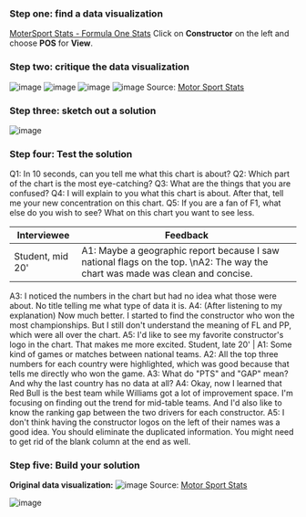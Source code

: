 ### Step one: find a data visualization
[MoterSport Stats - Formula One Stats](https://www.motorsportstats.com/results/formula-one/2022/brazilian-grand-prix/standings)
Click on **Constructor** on the left and choose **POS** for **View**.


### Step two: critique the data visualization
![image](https://user-images.githubusercontent.com/102596125/202081814-48d6bbb8-7256-42b5-8021-555e88b7c29c.png)
![image](https://user-images.githubusercontent.com/102596125/202081835-d13f1da6-5b20-46b9-86c6-2dec75fd28f6.png)
![image](https://user-images.githubusercontent.com/102596125/202081853-37ac0604-db77-46ae-a304-d64d18642bd4.png)
![image](https://user-images.githubusercontent.com/102596125/202081866-2c9cabf3-fa89-4b77-89eb-aa3ef32b57e5.png)
Source: [Motor Sport Stats](https://www.motorsportstats.com/results/formula-one/2022/brazilian-grand-prix/standings)


### Step three: sketch out a solution
![image](https://user-images.githubusercontent.com/102596125/202118298-473ebf8d-83f2-4a4f-9136-a1ffcff15bc8.png)


### Step four: Test the solution
Q1: In 10 seconds, can you tell me what this chart is about?
Q2: Which part of the chart is the most eye-catching?
Q3: What are the things that you are confused? 
Q4: I will explain to you what this chart is about. After that, tell me your new concentration on this chart.
Q5: If you are a fan of F1, what else do you wish to see? What on this chart you want to see less.

Interviewee  | Feedback
------------- | -------------
Student, mid 20'  | A1: Maybe a geographic report because I saw national flags on the top. \nA2: The way the chart was made was clean and concise.
A3: I noticed the numbers in the chart but had no idea what those were about. No title telling me what type of data it is.
A4: (After listening to my explanation) Now much better. I started to find the constructor who won the most championships. But I still don't understand the meaning of FL and PP, which were all over the chart.
A5: I'd like to see my favorite constructor's logo in the chart. That makes me more excited.
Student, late 20'  | A1: Some kind of games or matches between national teams.
A2: All the top three numbers for each country were highlighted, which was good because that tells me directly who won the game.
A3: What do "PTS" and "GAP" mean? And why the last country has no data at all?
A4: Okay, now I learned that Red Bull is the best team while Williams got a lot of improvement space. I'm focusing on finding out the trend for mid-table teams. And I'd also like to know the ranking gap between the two drivers for each constructor.
A5: I don't think having the constructor logos on the left of their names was a good idea. You should eliminate the duplicated information. You might need to get rid of the blank column at the end as well.


### Step five: Build your solution
**Original data visualization:**
![image](https://user-images.githubusercontent.com/102596125/202100403-4d97898a-d48b-4858-8b40-febc6336b965.png)
Source: [Motor Sport Stats](https://www.motorsportstats.com/results/formula-one/2022/brazilian-grand-prix/standings)

![image](https://user-images.githubusercontent.com/102596125/202099385-da192375-5f59-443e-91b3-7987a166698d.png)
